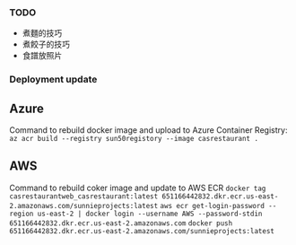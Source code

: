 ### TODO
- 煮麵的技巧
- 煮餃子的技巧
- 食譜放照片


### Deployment update
## Azure
Command to rebuild docker image and upload to Azure Container Registry:
`az acr build --registry sun50registory --image casrestaurant .`

## AWS
Command to rebuild coker image and update to AWS ECR
`docker tag casrestaurantweb_casrestaurant:latest 651166442832.dkr.ecr.us-east-2.amazonaws.com/sunnieprojects:latest`
`aws ecr get-login-password --region us-east-2 | docker login --username AWS --password-stdin 651166442832.dkr.ecr.us-east-2.amazonaws.com`
`docker push 651166442832.dkr.ecr.us-east-2.amazonaws.com/sunnieprojects:latest`